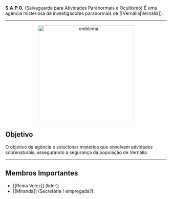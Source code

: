 **S.A.P.O.** (Salvaguarda para Atividades Paranormais e Ocultismo) É uma agência misteriosa de investigadores paranormais de [[Vernália|Vernália]].

---

<div style="text-align: center;">
<img src="https://i.imgur.com/GZjMuAm.png" width="300" alt="emblema">
</div>

## Objetivo

O objetivo da agência é solucionar mistérios que envolvam atividades sobrenaturais, assegurando a segurança da população de Vernália.

---

## Membros Importantes

- [[Reina Velez]] (líder);
- [[Miranda]] (Secretária / empregada?).